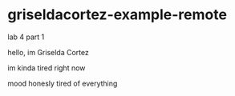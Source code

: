 # griseldacortez-example-remote
lab 4 part 1

hello, im Griselda Cortez

im kinda tired right now


mood honesly tired of everything 


